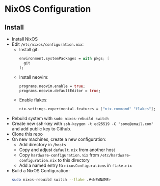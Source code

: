 # NixOS Configuration

## Install

- Install NixOS
- Edit `/etc/nixos/configuration.nix`:
  - Install git:
    ```nix
    environment.systemPackages = with pkgs; [
      git
    ];
    ```
  - Install neovim:
    ```nix
    programs.neovim.enable = true;
    programs.neovim.defaultEditor = true;
    ```
  - Enable flakes:
    ```nix
    nix.settings.experimental-features = ["nix-command" "flakes"];
    ```
- Rebuild system with `sudo nixos-rebuild switch`
- Create new ssh-key with `ssh-keygen -t ed25519 -C "some@email.com"` and add public key to Github.
- Clone this repo
- On new machines, create a new configuration:
  - Add directory in `/hosts`
  - Copy and adjust `default.nix` from another host
  - Copy `hardware-configuration.nix` from `/etc/hardware-configuration.nix` to this directory
  - Add a named entry to `nixosConfigurations` in `flake.nix`
- Build a NixOS Configuration:
  ```bash
  sudo nixos-rebuild switch --flake .#<NEWNAME>
  ```
